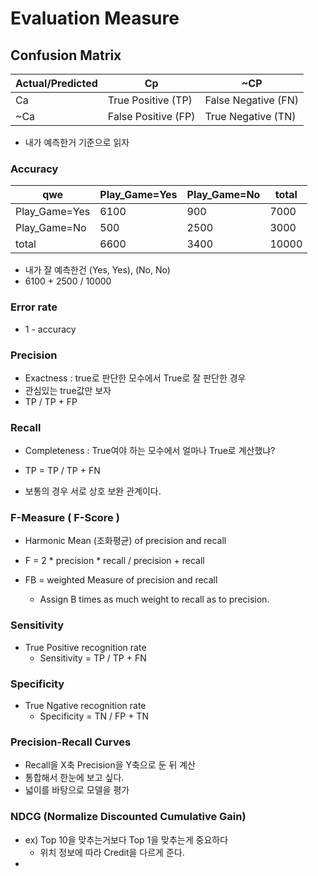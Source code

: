 # Evaluation Measure
## Confusion Matrix
Actual/Predicted|Cp|~CP
-|-|-
Ca | True Positive (TP) | False Negative (FN)
~Ca | False Positive (FP) | True Negative (TN)

- 내가 예측한거 기준으로 읽자



### Accuracy
qwe|Play_Game=Yes|Play_Game=No|total
-|-|-|-
Play_Game=Yes | 6100 | 900 | 7000
Play_Game=No | 500 | 2500 | 3000
total | 6600 | 3400 | 10000

- 내가 잘 예측한건 (Yes, Yes), (No, No)
- 6100 + 2500 / 10000

### Error rate 
- 1 - accuracy


### Precision
- Exactness : true로 판단한 모수에서 True로 잘 판단한 경우
- 관심있는 true값만 보자
- TP / TP + FP

### Recall
- Completeness : True여야 하는 모수에서 얼마나 True로 계산했냐?
- TP = TP / TP + FN

- 보통의 경우 서로 상호 보완 관계이다.

### F-Measure ( F-Score )
- Harmonic Mean (조화평균) of precision and recall

- F = 2 * precision * recall / precision + recall
- FB = weighted Measure of precision and recall
  - Assign B times as much weight to recall as to precision.

### Sensitivity
- True Positive recognition rate
  - Sensitivity = TP / TP + FN

### Specificity 
- True Ngative recognition rate
  - Specificity = TN / FP + TN
  
### Precision-Recall Curves
- Recall을 X축 Precision을 Y축으로 둔 뒤 계산
- 통합해서 한눈에 보고 싶다.
- 넓이를 바탕으로 모델을 평가

### NDCG (Normalize Discounted Cumulative Gain)
- ex) Top 10을 맞추는거보다 Top 1을 맞추는게 중요하다
  - 위치 정보에 따라 Credit을 다르게 준다.
- 

  
